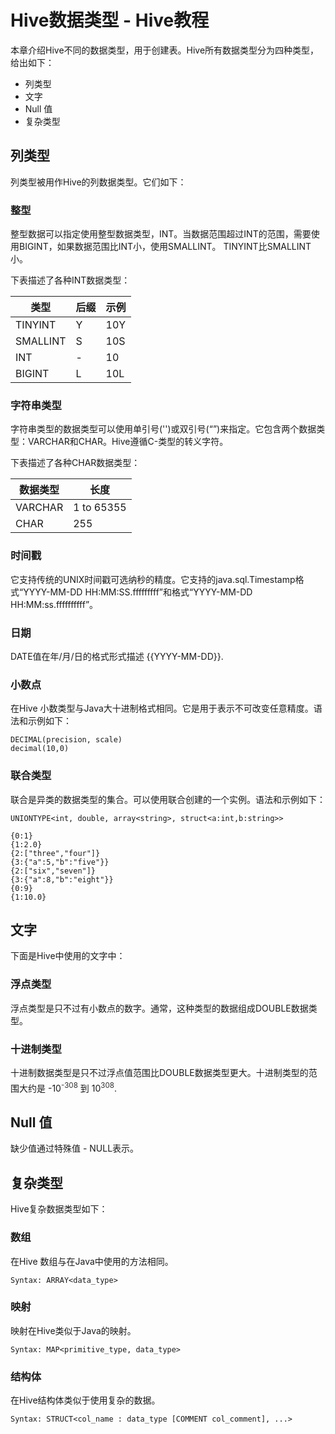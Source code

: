 # Hive数据类型 - Hive教程

本章介绍Hive不同的数据类型，用于创建表。Hive所有数据类型分为四种类型，给出如下：

*   列类型
*   文字
*   Null 值
*   复杂类型

## 列类型

列类型被用作Hive的列数据类型。它们如下：

### 整型

整型数据可以指定使用整型数据类型，INT。当数据范围超过INT的范围，需要使用BIGINT，如果数据范围比INT小，使用SMALLINT。 TINYINT比SMALLINT小。

下表描述了各种INT数据类型：

| 类型 | 后缀 | 示例 |
| --- | --- | --- |
| TINYINT | Y | 10Y |
| SMALLINT | S | 10S |
| INT | - | 10 |
| BIGINT | L | 10L |

### 字符串类型

字符串类型的数据类型可以使用单引号('')或双引号(“”)来指定。它包含两个数据类型：VARCHAR和CHAR。Hive遵循C-类型的转义字符。

下表描述了各种CHAR数据类型：

| 数据类型 | 长度 |
| --- | --- |
| VARCHAR | 1 to 65355 |
| CHAR | 255 |

### 时间戳

它支持传统的UNIX时间戳可选纳秒的精度。它支持的java.sql.Timestamp格式“YYYY-MM-DD HH:MM:SS.fffffffff”和格式“YYYY-MM-DD HH:MM:ss.ffffffffff”。

### 日期

DATE值在年/月/日的格式形式描述 {{YYYY-MM-DD}}.

### 小数点

在Hive 小数类型与Java大十进制格式相同。它是用于表示不可改变任意精度。语法和示例如下：

```
DECIMAL(precision, scale)
decimal(10,0)

```

### 联合类型

联合是异类的数据类型的集合。可以使用联合创建的一个实例。语法和示例如下：

```
UNIONTYPE<int, double, array<string>, struct<a:int,b:string>>

{0:1} 
{1:2.0} 
{2:["three","four"]} 
{3:{"a":5,"b":"five"}} 
{2:["six","seven"]} 
{3:{"a":8,"b":"eight"}} 
{0:9} 
{1:10.0}

```

## 文字

下面是Hive中使用的文字中：

### 浮点类型

浮点类型是只不过有小数点的数字。通常，这种类型的数据组成DOUBLE数据类型。

### 十进制类型

十进制数据类型是只不过浮点值范围比DOUBLE数据类型更大。十进制类型的范围大约是 -10<sup style="box-sizing: border-box; color: rgb(49, 49, 49);  line-height: 22px;">-308</sup> 到 10<sup style="box-sizing: border-box; color: rgb(49, 49, 49);  line-height: 22px;">308</sup>.

## Null 值

缺少值通过特殊值 - NULL表示。

## 复杂类型

Hive复杂数据类型如下：

### 数组

在Hive 数组与在Java中使用的方法相同。

```
Syntax: ARRAY<data_type>
```

### 映射

映射在Hive类似于Java的映射。

```
Syntax: MAP<primitive_type, data_type>
```

### 结构体

在Hive结构体类似于使用复杂的数据。

```
Syntax: STRUCT<col_name : data_type [COMMENT col_comment], ...>
```


